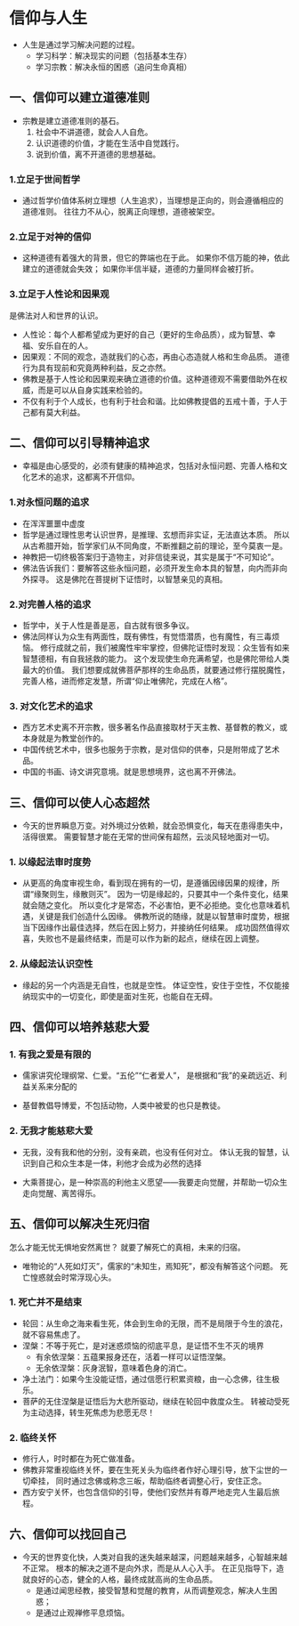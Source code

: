 # 信仰与人生

- 人生是通过学习解决问题的过程。
  - 学习科学：解决现实的问题（包括基本生存）
  - 学习宗教：解决永恒的困惑（追问生命真相）

## 一、信仰可以建立道德准则

- 宗教是建立道德准则的基石。
  1. 社会中不讲道德，就会人人自危。
  2. 认识道德的价值，才能在生活中自觉践行。
  3. 说到价值，离不开道德的思想基础。

### 1.立足于世间哲学

- 通过哲学价值体系树立理想（人生追求），当理想是正向的，则会遵循相应的道德准则。
  往往力不从心，脱离正向理想，道德被架空。

### 2.立足于对神的信仰

- 这种道德有着强大的背景，但它的弊端也在于此。
  如果你不信万能的神，依此建立的道德就会失效；
  如果你半信半疑，道德的力量同样会被打折。

### 3.立足于人性论和因果观

是佛法对人和世界的认识。

- 人性论：每个人都希望成为更好的自己（更好的生命品质），成为智慧、幸福、安乐自在的人。
- 因果观：不同的观念，造就我们的心态，再由心态造就人格和生命品质。
  道德行为具有现前和究竟两种利益，反之亦然。
- 佛教是基于人性论和因果观来确立道德的价值。这种道德观不需要借助外在权威，而是可以从自身实践来检验的。
- 不仅有利于个人成长，也有利于社会和谐。比如佛教提倡的五戒十善，于人于己都有莫大利益。

## 二、信仰可以引导精神追求

- 幸福是由心感受的，必须有健康的精神追求，包括对永恒问题、完善人格和文化艺术的追求，这都离不开信仰。

### 1.对永恒问题的追求

- 在浑浑噩噩中虚度
- 哲学是通过理性思考认识世界，是推理、玄想而非实证，无法直达本质。
所以从古希腊开始，哲学家们从不同角度，不断推翻之前的理论，至今莫衷一是。
- 神教把一切终极答案归于造物主，对非信徒来说，其实是属于“不可知论”。
- 佛法告诉我们：要解答这些永恒问题，必须开发生命本具的智慧，向内而非向外探寻。
这是佛陀在菩提树下证悟时，以智慧亲见的真相。

### 2.对完善人格的追求

- 哲学中，关于人性是善是恶，自古就有很多争议。
- 佛法同样认为众生有两面性，既有佛性，有觉悟潜质，也有魔性，有三毒烦恼。
修行成就之前，我们被魔性牢牢掌控，但佛陀证悟时发现：众生皆有如来智慧德相，有自我拯救的能力。
这个发现使生命充满希望，也是佛陀带给人类最大的价值。
我们想要成就佛菩萨那样的生命品质，就要通过修行摆脱魔性，完善人格，进而修定发慧，所谓“仰止唯佛陀，完成在人格”。

### 3. 对文化艺术的追求

- 西方艺术史离不开宗教，很多著名作品直接取材于天主教、基督教的教义，或本身就是为教堂创作的。
- 中国传统艺术中，很多也服务于宗教，是对信仰的供奉，只是附带成了艺术品。
- 中国的书画、诗文讲究意境。就是思想境界，这也离不开佛法。

## 三、信仰可以使人心态超然

- 今天的世界瞬息万变。对外境过分依赖，就会恐惧变化，每天在患得患失中，活得很累。
需要智慧才能在无常的世间保有超然，云淡风轻地面对一切。

### 1. 以缘起法审时度势

- 从更高的角度审视生命，看到现在拥有的一切，是遵循因缘因果的规律，所谓“缘聚则生，缘散则灭”。
因为一切是缘起的，只要其中一个条件变化，结果就会随之变化。
所以变化才是常态，不必害怕，更不必拒绝。变化也意味着机遇，关键是我们创造什么因缘。
佛教所说的随缘，就是以智慧审时度势，根据当下因缘作出最佳选择，然后在因上努力，并接纳任何结果。
成功固然值得欢喜，失败也不是最终结束，而是可以作为新的起点，继续在因上调整。

### 2. 从缘起法认识空性

- 缘起的另一个内涵是无自性，也就是空性。
体证空性，安住于空性，不仅能接纳现实中的一切变化，即使是面对生死，也能自在无碍。

## 四、信仰可以培养慈悲大爱

### 1. 有我之爱是有限的

- 儒家讲究伦理纲常、仁爱。“五伦”“仁者爱人”，
是根据和“我”的亲疏远近、利益关系来分配的

- 基督教倡导博爱，不包括动物，人类中被爱的也只是教徒。


### 2. 无我才能慈悲大爱

- 无我，没有我和他的分别，没有亲疏，也没有任何对立。
体认无我的智慧，认识到自己和众生本是一体，利他才会成为必然的选择

- 大乘菩提心，是一种崇高的利他主义愿望——我要走向觉醒，并帮助一切众生走向觉醒、离苦得乐。

## 五、信仰可以解决生死归宿

怎么才能无忧无惧地安然离世？
就要了解死亡的真相，未来的归宿。
- 唯物论的“人死如灯灭”，儒家的“未知生，焉知死”，都没有解答这个问题。
死亡惶惑就会时常浮现心头。


### 1. 死亡并不是结束

- 轮回：从生命之海来看生死，体会到生命的无限，而不是局限于今生的浪花，就不容易焦虑了。
- 涅槃：不等于死亡，是对迷惑烦恼的彻底平息，是证悟不生不灭的境界
  - 有余依涅槃：五蕴果报身还在，活着一样可以证悟涅槃。
  - 无余依涅槃：灰身泯智，意味着色身的消亡。
- 净土法门：如果今生没能证悟，通过信愿行积累资粮，由一心念佛，往生极乐。
- 菩萨的无住涅槃是证悟后为大悲所驱动，继续在轮回中救度众生。
  转被动受死为主动选择，转生死焦虑为悲愿无尽！

### 2. 临终关怀

- 修行人，时时都在为死亡做准备。
- 佛教非常重视临终关怀，要在生死关头为临终者作好心理引导，放下尘世的一切牵挂，
  同时通过念佛或称念三皈，帮助临终者调整心行，安住正念。
- 西方安宁关怀，也包含信仰的引导，使他们安然并有尊严地走完人生最后旅程。

## 六、信仰可以找回自己

- 今天的世界变化快，人类对自我的迷失越来越深，问题越来越多，心智越来越不正常。
  根本的解决之道不是向外求，而是从人心入手。
  在正见指导下，造就良好的心态，健全的人格，最终成就高尚的生命品质。
  - 是通过闻思经教，接受智慧和觉醒的教育，从而调整观念，解决人生困惑；
  - 是通过止观禅修平息烦恼。

